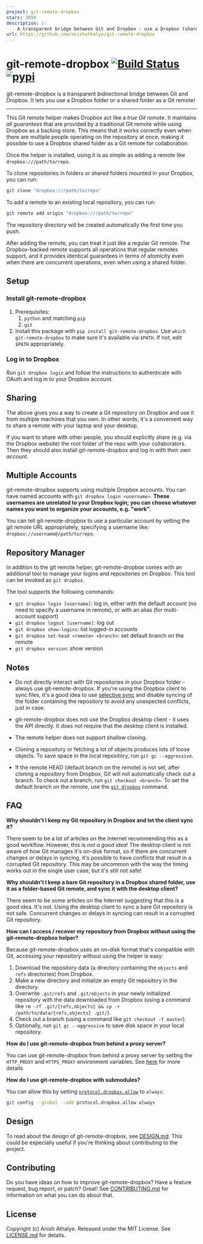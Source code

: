 ```yaml
---
project: git-remote-dropbox
stars: 3094
description: |-
    A transparent bridge between Git and Dropbox - use a Dropbox (shared) folder as a Git remote! 🎁
url: https://github.com/anishathalye/git-remote-dropbox
---
```


# git-remote-dropbox [![Build Status](https://github.com/anishathalye/git-remote-dropbox/actions/workflows/ci.yml/badge.svg)](https://github.com/anishathalye/git-remote-dropbox/actions/workflows/ci.yml) [![pypi](https://img.shields.io/pypi/v/git-remote-dropbox.svg)](https://pypi.org/pypi/git-remote-dropbox/)

git-remote-dropbox is a transparent bidirectional bridge between Git and
Dropbox. It lets you use a Dropbox folder or a shared folder as a Git remote!

---

This Git remote helper makes Dropbox act like a _true Git remote_. It maintains
_all guarantees_ that are provided by a traditional Git remote while using
Dropbox as a backing store. This means that it works correctly even when there
are multiple people operating on the repository at once, making it possible to
use a Dropbox shared folder as a Git remote for collaboration.

Once the helper is installed, using it is as simple as adding a remote like
`dropbox:///path/to/repo`.

To clone repositories in folders or shared folders mounted in your Dropbox, you
can run:

```bash
git clone "dropbox:///path/to/repo"
```

To add a remote to an existing local repository, you can run:

```bash
git remote add origin "dropbox:///path/to/repo"
```

The repository directory will be created automatically the first time you push.

After adding the remote, you can treat it just like a regular Git remote. The
Dropbox-backed remote supports all operations that regular remotes support, and
it provides identical guarantees in terms of atomicity even when there are
concurrent operations, even when using a shared folder.

## Setup

### Install git-remote-dropbox

1. Prerequisites:
   1. `python` and matching `pip`
   2. `git`
2. Install this package with `pip install git-remote-dropbox`. Use `which git-remote-dropbox` to make sure it's available via `$PATH`. If not, edit `$PATH` appropriately.

### Log in to Dropbox

Run `git dropbox login` and follow the instructions to authenticate with OAuth
and log in to your Dropbox account.

## Sharing

The above gives you a way to create a Git repository on Dropbox and use it from multiple machines that you own. In other words, it's a convenient way to share a remote with your laptop and your desktop.

If you want to share with other people, you should explicitly share (e.g. via the Dropbox website) the root folder of the repo with your collaborators. Then they should also install git-remote-dropbox and log in *with their own account*.

## Multiple Accounts

git-remote-dropbox supports using multiple Dropbox accounts. You can have named
accounts with `git dropbox login <username>`. **These usernames are unrelated
to your Dropbox login; you can choose whatever names you want to organize your
accounts, e.g. "work".**

You can tell git-remote-dropbox to use a particular account by setting the git
remote URL appropriately, specifying a username like:
`dropbox://username@/path/to/repo`.

## Repository Manager

In addition to the git remote helper, git-remote-dropbox comes with an
additional tool to manage your logins and repositories on Dropbox. This tool
can be invoked as `git dropbox`.

The tool supports the following commands:

- `git dropbox login [username]`: log in, either with the default account (no
  need to specify a username in remote), or with an alias (for multi-account
  support)
- `git dropbox logout [username]`: log out
- `git dropbox show-logins`: list logged-in accounts
- `git dropbox set-head <remote> <branch>`: set default branch on the remote
- `git dropbox version`: show version

## Notes

- Do not directly interact with Git repositories in your Dropbox folder -always
  use git-remote-dropbox. If you're using the Dropbox client to sync files,
  it's a good idea to use [selective
  sync](https://help.dropbox.com/installs-integrations/sync-uploads/selective-sync-overview)
  and disable syncing of the folder containing the repository to avoid any
  unexpected conflicts, just in case.

- git-remote-dropbox does not use the Dropbox desktop client - it uses the API
  directly. It does not require that the desktop client is installed.

- The remote helper does not support shallow cloning.

- Cloning a repository or fetching a lot of objects produces lots of loose
  objects. To save space in the local repository, run `git gc --aggressive`.

- If the remote HEAD (default branch on the remote) is not set, after cloning a
  repository from Dropbox, Git will not automatically check out a branch. To
  check out a branch, run `git checkout <branch>`. To set the default branch on
  the remote, use the [`git dropbox`](#repository-manager) command.

## FAQ

**Why shouldn't I keep my Git repository in Dropbox and let the client sync
it?**

There seem to be a lot of articles on the Internet recommending this as a good
workflow. However, this is *not a good idea*! The desktop client is not aware
of how Git manages it's on-disk format, so if there are concurrent changes or
delays in syncing, it's possible to have conflicts that result in a corrupted
Git repository. This may be uncommon with the way the timing works out in the
single user case, but it's still not safe!

**Why shouldn't I keep a bare Git repository in a Dropbox shared folder, use it
as a folder-based Git remote, and sync it with the desktop client?**

There seem to be some articles on the Internet suggesting that this is a good
idea. It's not. Using the desktop client to sync a bare Git repository is not
safe. Concurrent changes or delays in syncing can result in a corrupted Git
repository.

**How can I access / recover my repository from Dropbox without using the
git-remote-dropbox helper?**

Because git-remote-dropbox uses an on-disk format that's compatible with Git,
accessing your repository without using the helper is easy:

1. Download the repository data (a directory containing the `objects` and
   `refs` directories) from Dropbox.
2. Make a new directory and initialize an empty Git repository in the
   directory.
3. Overwrite `.git/refs` and `.git/objects` in your newly initialized
   repository with the data downloaded from Dropbox (using a command like `rm
   -rf .git/{refs,objects} && cp -r /path/to/data/{refs,objects} .git/`).
4. Check out a branch (using a command like `git checkout -f master`).
5. Optionally, run `git gc --aggressive` to save disk space in your local
   repository.

**How do I use git-remote-dropbox from behind a proxy server?**

You can use git-remote-dropbox from behind a proxy server by setting the
`HTTP_PROXY` and `HTTPS_PROXY` environment variables. See
[here](http://docs.python-requests.org/en/latest/user/advanced/#proxies) for
more details.

**How do I use git-remote-dropbox with submodules?**

You can allow this by setting
[`protocol.dropbox.allow`](https://git-scm.com/docs/git-config#Documentation/git-config.txt-protocolltnamegtallow)
to `always`:

```bash
git config --global --add protocol.dropbox.allow always
```

## Design

To read about the design of git-remote-dropbox, see [DESIGN.md](DESIGN.md).
This could be especially useful if you're thinking about contributing to the
project.

## Contributing

Do you have ideas on how to improve git-remote-dropbox? Have a feature request,
bug report, or patch? Great! See [CONTRIBUTING.md](CONTRIBUTING.md) for
information on what you can do about that.

## License

Copyright (c) Anish Athalye. Released under the MIT License. See
[LICENSE.md](LICENSE.md) for details.

